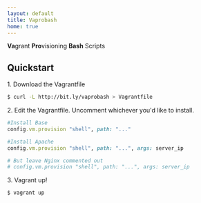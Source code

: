 ```yaml
---
layout: default
title: Vaprobash
home: true
---
```


**Va**grant **Pro**visioning **Bash** Scripts

## Quickstart

1\. Download the Vagrantfile

```bash
$ curl -L http://bit.ly/vaprobash > Vagrantfile
```

2\. Edit the Vagrantfile. Uncomment whichever you'd like to install.

```ruby
#Install Base
config.vm.provision "shell", path: "..."

#Install Apache
config.vm.provision "shell", path: "...", args: server_ip

# But leave Nginx commented out
# config.vm.provision "shell", path: "...", args: server_ip
```

3\. Vagrant up!

```bash
$ vagrant up
```        